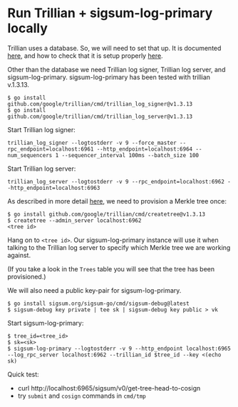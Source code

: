 # Run Trillian + sigsum-log-primary locally
Trillian uses a database.  So, we will need to set that up.  It is documented
[here](https://github.com/google/trillian#mysql-setup), and how to check that it
is setup properly
[here](https://github.com/google/certificate-transparency-go/blob/master/trillian/docs/ManualDeployment.md#data-storage).

Other than the database we need Trillian log signer, Trillian log server, and
sigsum-log-primary. sigsum-log-primary has been tested with trillian v.1.3.13.
```
$ go install github.com/google/trillian/cmd/trillian_log_signer@v1.3.13
$ go install github.com/google/trillian/cmd/trillian_log_server@v1.3.13
```

Start Trillian log signer:
```
trillian_log_signer --logtostderr -v 9 --force_master --rpc_endpoint=localhost:6961 --http_endpoint=localhost:6964 --num_sequencers 1 --sequencer_interval 100ms --batch_size 100
```

Start Trillian log server:
```
trillian_log_server --logtostderr -v 9 --rpc_endpoint=localhost:6962 --http_endpoint=localhost:6963
```

As described in more detail
[here](https://github.com/google/certificate-transparency-go/blob/master/trillian/docs/ManualDeployment.md#trillian-services),
we need to provision a Merkle tree once:
```
$ go install github.com/google/trillian/cmd/createtree@v1.3.13
$ createtree --admin_server localhost:6962
<tree id>
```

Hang on to `<tree id>`.  Our sigsum-log-primary instance will use it when talking to
the Trillian log server to specify which Merkle tree we are working against.

(If you take a look in the `Trees` table you will see that the tree has been
provisioned.)

We will also need a public key-pair for sigsum-log-primary.
```
$ go install sigsum.org/sigsum-go/cmd/sigsum-debug@latest
$ sigsum-debug key private | tee sk | sigsum-debug key public > vk
```

Start sigsum-log-primary:
```
$ tree_id=<tree_id>
$ sk=<sk>
$ sigsum-log-primary --logtostderr -v 9 --http_endpoint localhost:6965 --log_rpc_server localhost:6962 --trillian_id $tree_id --key <(echo sk)
```

Quick test:
- curl http://localhost:6965/sigsum/v0/get-tree-head-to-cosign
- try `submit` and `cosign` commands in `cmd/tmp`
